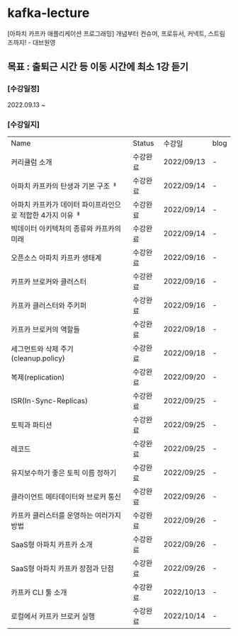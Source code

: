 # kafka-lecture
[아파치 카프카 애플리케이션 프로그래밍] 개념부터 컨슈머, 프로듀서, 커넥트, 스트림즈까지! - 대브원영

## 목표 : 출퇴근 시간 등 이동 시간에 최소 1강 듣기

### [수강일정]
2022.09.13 ~
   
### [수강일지]
| | | | |
|-|-|-|-|
|Name|Status|수강일|blog|
|커리큘럼 소개|수강완료|2022/09/13|-|
|아파치 카프카의 탄생과 기본 구조ᅢ|수강완료|2022/09/14|-|
|아파치 카프카가 데이터 파이프라인으로 적합한 4가지 이유ᅢ|수강완료|2022/09/14|-|
|빅데이터 아키텍처의 종류와 카프카의 미래|수강완료|2022/09/14|-|
|오픈소스 아파치 카프카 생태계|수강완료|2022/09/16|-|
|카프카 브로커와 클러스터|수강완료|2022/09/16|-|
|카프카 클러스터와 주키퍼|수강완료|2022/09/16|-|
|카프카 브로커의 역할들|수강완료|2022/09/18|-|
|세그먼트와 삭제 주기(cleanup.policy)|수강완료|2022/09/18|-|
|복제(replication)|수강완료|2022/09/20|-|
|ISR(In-Sync-Replicas)|수강완료|2022/09/25|-|
|토픽과 파티션|수강완료|2022/09/25|-|
|레코드|수강완료|2022/09/25|-|
|유지보수하기 좋은 토픽 이름 정하기|수강완료|2022/09/25|-|
|클라이언트 메타데이터와 브로커 통신|수강완료|2022/09/26|-|
|카프카 클러스터를 운영하는 여러가지 방법|수강완료|2022/09/26|-|
|SaaS형 아파치 카프카 소개|수강완료|2022/09/26|-|
|SaaS형 아파치 카프카 장점과 단점|수강완료|2022/09/26|-|
|카프카 CLI 툴 소개|수강완료|2022/10/13|-|
|로컬에서 카프카 브로커 실행|수강완료|2022/10/14|-|
